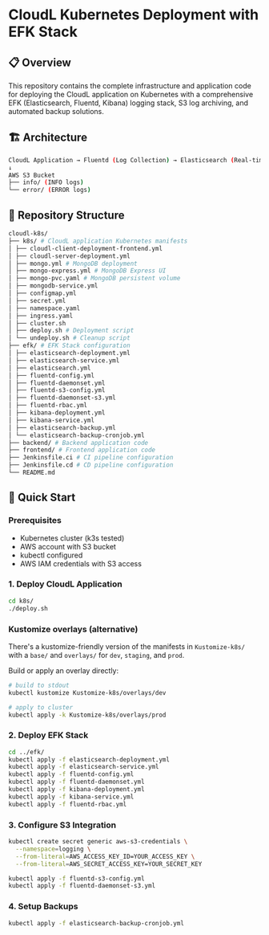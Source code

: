 # CloudL Kubernetes Deployment with EFK Stack

## 📋 Overview
This repository contains the complete infrastructure and application code for deploying the CloudL application on Kubernetes with a comprehensive EFK (Elasticsearch, Fluentd, Kibana) logging stack, S3 log archiving, and automated backup solutions.

## 🏗️ Architecture
```bash
CloudL Application → Fluentd (Log Collection) → Elasticsearch (Real-time Storage) → Kibana (Visualization)
↓
AWS S3 Bucket
├── info/ (INFO logs)
└── error/ (ERROR logs)
```
## 📁 Repository Structure
```bash
cloudl-k8s/
├── k8s/ # CloudL application Kubernetes manifests
│ ├── cloudl-client-deployment-frontend.yml
│ ├── cloudl-server-deployment.yml
│ ├── mongo.yml # MongoDB deployment
│ ├── mongo-express.yml # MongoDB Express UI
│ ├── mongo-pvc.yaml # MongoDB persistent volume
│ ├── mongodb-service.yml
│ ├── configmap.yml
│ ├── secret.yml
│ ├── namespace.yaml
│ ├── ingress.yaml
│ ├── cluster.sh
│ ├── deploy.sh # Deployment script
│ └── undeploy.sh # Cleanup script
├── efk/ # EFK Stack configuration
│ ├── elasticsearch-deployment.yml
│ ├── elasticsearch-service.yml
│ ├── elasticsearch.yml
│ ├── fluentd-config.yml
│ ├── fluentd-daemonset.yml
│ ├── fluentd-s3-config.yml 
│ ├── fluentd-daemonset-s3.yml
│ ├── fluentd-rbac.yml
│ ├── kibana-deployment.yml
│ ├── kibana-service.yml
│ ├── elasticsearch-backup.yml
│ └── elasticsearch-backup-cronjob.yml
├── backend/ # Backend application code
├── frontend/ # Frontend application code
├── Jenkinsfile.ci # CI pipeline configuration
├── Jenkinsfile.cd # CD pipeline configuration
└── README.md
```


## 🚀 Quick Start
### Prerequisites
- Kubernetes cluster (k3s tested)
- AWS account with S3 bucket
- kubectl configured
- AWS IAM credentials with S3 access

### 1. Deploy CloudL Application
```bash
cd k8s/
./deploy.sh
```

### Kustomize overlays (alternative)

There's a kustomize-friendly version of the manifests in `Kustomize-k8s/` with a `base/` and `overlays/` for `dev`, `staging`, and `prod`.

Build or apply an overlay directly:

```bash
# build to stdout
kubectl kustomize Kustomize-k8s/overlays/dev

# apply to cluster
kubectl apply -k Kustomize-k8s/overlays/prod
```
### 2. Deploy EFK Stack
```bash
cd ../efk/
kubectl apply -f elasticsearch-deployment.yml
kubectl apply -f elasticsearch-service.yml
kubectl apply -f fluentd-config.yml
kubectl apply -f fluentd-daemonset.yml
kubectl apply -f kibana-deployment.yml
kubectl apply -f kibana-service.yml
kubectl apply -f fluentd-rbac.yml
```
### 3. Configure S3 Integration
```bash
kubectl create secret generic aws-s3-credentials \
  --namespace=logging \
  --from-literal=AWS_ACCESS_KEY_ID=YOUR_ACCESS_KEY \
  --from-literal=AWS_SECRET_ACCESS_KEY=YOUR_SECRET_KEY

kubectl apply -f fluentd-s3-config.yml
kubectl apply -f fluentd-daemonset-s3.yml
```
### 4. Setup Backups
```bash
kubectl apply -f elasticsearch-backup-cronjob.yml
```


